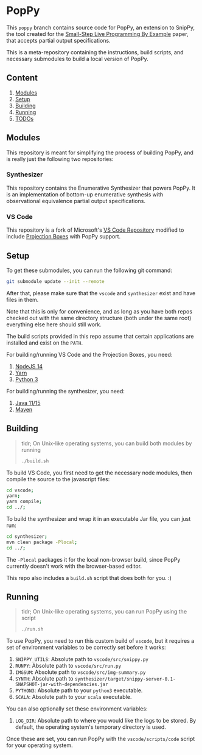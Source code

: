 # PopPy

This `poppy` branch contains source code for PopPy, an extension to SnipPy, the tool created for the [Small-Step Live Programming By Example](https://dl.acm.org/doi/10.1145/3379337.3415869) paper, that accepts partial output specifications.

This is a meta-repository containing the instructions, build scripts, and necessary submodules to build a local version of PopPy.

## Content
1. [Modules](#modules)
2. [Setup](#setup)
3. [Building](#building)
4. [Running](#running)
5. [TODOs](#todos) 

## Modules
This repository is meant for simplifying the process of building PopPy, and is really just the following two repositories:

### Synthesizer
This repository contains the Enumerative Synthesizer that powers PopPy. It is an implementation of bottom-up enumerative synthesis with observational equivalence partial output specifications.

### VS Code
This repository is a fork of Microsoft's [VS Code Repository](https://github.com/microsoft/vscode) modified to include [Projection Boxes](https://cseweb.ucsd.edu/~lerner/papers/projection-boxes-chi2020.pdf) with PopPy support.

## Setup
To get these submodules, you can run the following git command:

``` sh
git submodule update --init --remote
```

After that, please make sure that the `vscode` and `synthesizer` exist and have files in them. 

Note that this is only for convenience, and as long as you have both repos checked out with the same directory structure (both under the same root) everything else here should still work.

The build scripts provided in this repo assume that certain applications are installed and exist on the `PATH`.

For building/running VS Code and the Projection Boxes, you need:
1. [NodeJS 14](https://nodejs.org/en/)
2. [Yarn](https://yarnpkg.com/)
3. [Python 3](https://www.python.org/downloads/)

For building/running the synthesizer, you need:
1. [Java 11/15](https://www.oracle.com/java/technologies/javase-downloads.html#JDK11)
2. [Maven](https://maven.apache.org/) 

## Building

> tldr; On Unix-like operating systems, you can build both modules by running
> 
> ``` sh
> ./build.sh
> ```

To build VS Code, you first need to get the necessary node modules, then compile the source to the javascript files:

``` sh
cd vscode;
yarn;
yarn compile;
cd ../;
```

To build the synthesizer and wrap it in an executable Jar file, you can just run:

``` sh
cd synthesizer;
mvn clean package -Plocal;
cd ../;
```

The `-Plocal` packages it for the local non-browser build, since PopPy currently doesn't work with the browser-based editor. 

This repo also includes a `build.sh` script that does both for you. :)

## Running

> tldr; On Unix-like operating systems, you can run PopPy using the script 
> 
> ``` sh
> ./run.sh
> ```

To use PopPy, you need to run this custom build of `vscode`, but it requires a set of environment variables to be correctly set before it works:

1. `SNIPPY_UTILS`: Absolute path to `vscode/src/snippy.py`
2. `RUNPY`: Absolute path to `vscode/src/run.py`
3. `IMGSUM`: Absolute path to `vscode/src/img-summary.py`
4. `SYNTH`: Absolute path to `synthesizer/target/snippy-server-0.1-SNAPSHOT-jar-with-dependencies.jar`
5. `PYTHON3`: Absolute path to your `python3` executable.
6. `SCALA`: Absolute path to your `scala` executable.

You can also optionally set these environment variables:
1. `LOG_DIR`: Absolute path to where you would like the logs to be stored. By default, the operating system's temporary directory is used.

Once these are set, you can run PopPy with the `vscode/scripts/code` script for your operating system. 

